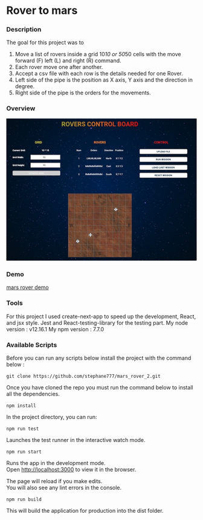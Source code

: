 # Rover to mars

### Description

The goal for this project was to

1. Move a list of rovers inside a grid 10*10 or 50*50 cells with the move forward (F) left (L) and right (R) command.
2. Each rover move one after another.
3. Accept a csv file with each row is the details needed for one Rover.
4. Left side of the pipe is the position as X axis, Y axis and the direction in degree.
5. Right side of the pipe is the orders for the movements.

### Overview

![mars rover](./public/images/overview.jpg)

### Demo

[mars rover demo](https://share.getcloudapp.com/xQuboXq2)

### Tools

For this project I used create-next-app to speed up the development, React, and jsx style.
Jest and React-testing-library for the testing part.
My node version : v12.16.1
My npm version : 7.7.0

### Available Scripts

Before you can run any scripts below install the project with the command below :

```
git clone https://github.com/stephane777/mars_rover_2.git
```

Once you have cloned the repo you must run the command below to install all the dependencies.

```
npm install
```

In the project directory, you can run:

```
npm run test
```

Launches the test runner in the interactive watch mode.

```
npm run start
```

Runs the app in the development mode.\
Open [http://localhost:3000](http://localhost:3000/) to view it in the browser.

The page will reload if you make edits.\
You will also see any lint errors in the console.

```
npm run build
```

This will build the application for production into the dist folder.
